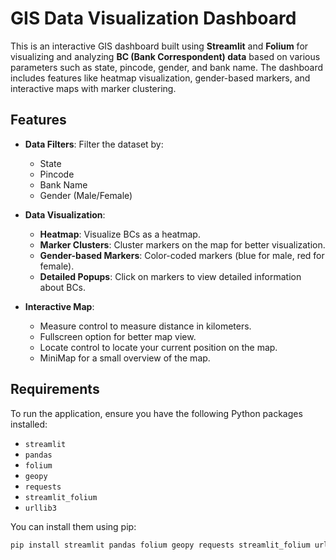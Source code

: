 # GIS Data Visualization Dashboard

This is an interactive GIS dashboard built using **Streamlit** and **Folium** for visualizing and analyzing **BC (Bank Correspondent) data** based on various parameters such as state, pincode, gender, and bank name. The dashboard includes features like heatmap visualization, gender-based markers, and interactive maps with marker clustering.

## Features

- **Data Filters**: Filter the dataset by:
  - State
  - Pincode
  - Bank Name
  - Gender (Male/Female)
  
- **Data Visualization**:
  - **Heatmap**: Visualize BCs as a heatmap.
  - **Marker Clusters**: Cluster markers on the map for better visualization.
  - **Gender-based Markers**: Color-coded markers (blue for male, red for female).
  - **Detailed Popups**: Click on markers to view detailed information about BCs.
  
- **Interactive Map**:
  - Measure control to measure distance in kilometers.
  - Fullscreen option for better map view.
  - Locate control to locate your current position on the map.
  - MiniMap for a small overview of the map.

## Requirements

To run the application, ensure you have the following Python packages installed:

- `streamlit`
- `pandas`
- `folium`
- `geopy`
- `requests`
- `streamlit_folium`
- `urllib3`

You can install them using pip:

```bash
pip install streamlit pandas folium geopy requests streamlit_folium urllib3
